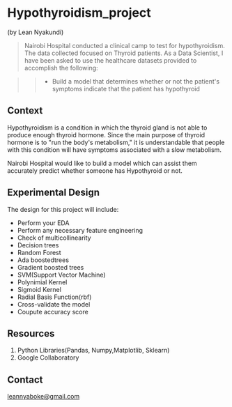 # Hypothyroidism_project
(by Lean Nyakundi)

> Nairobi Hospital conducted a clinical camp to test for hypothyroidism. The data collected focused on Thyroid patients. 
> As a Data Scientist, I have been asked to use the healthcare datasets provided to accomplish the following:  

>> * Build a model that determines whether or not the patient's symptoms indicate that the patient has hypothyroid

## Context
Hypothyroidism is a condition in which the thyroid gland is not able to produce enough thyroid hormone. 
Since the main purpose of thyroid hormone is to "run the body's metabolism," it is understandable that 
people with this condition will have symptoms associated with a slow metabolism.

Nairobi Hospital would like to build a model which can assist them accurately predict whether someone 
has Hypothyroid or not.

## Experimental Design

The design for this project will include:

* Perform your EDA
* Perform any necessary feature engineering
* Check of multicollinearity
* Decision trees
* Random Forest
* Ada boostedtrees
* Gradient boosted trees
* SVM(Support Vector Machine)
* Polynimial Kernel
* Sigmoid Kernel
* Radial Basis Function(rbf)
* Cross-validate the model
* Coupute accuracy score

## Resources
1. Python Libraries(Pandas, Numpy,Matplotlib, Sklearn)
2. Google Collaboratory

## Contact
leannyaboke@gmail.com
